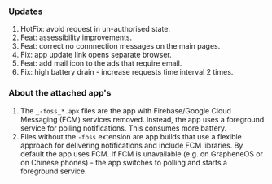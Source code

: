 ### Updates
1. HotFix: avoid request in un-authorised state.
2. Feat: assessibility improvements.
3. Feat: correct no connnection messages on the main pages.
4. Fix: app update link opens separate browser.
5. Feat: add mail icon to the ads that require email.
6. Fix: high battery drain - increase requests time interval 2 times.


### About the attached app's
1. The `_-foss_*.apk` files are the app with Firebase/Google Cloud Messaging (FCM) services removed. Instead, the app uses a foreground service for polling notifications. This consumes more battery.
4. Files without the `-foss` extension are app builds that use a flexible approach for delivering notifications and include FCM libraries. By default the app uses FCM. If FCM is unavailable (e.g. on GrapheneOS or on Chinese phones) - the app switches to polling and starts a foreground service.